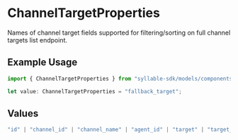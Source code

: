 # ChannelTargetProperties

Names of channel target fields supported for filtering/sorting on full channel targets list
endpoint.

## Example Usage

```typescript
import { ChannelTargetProperties } from "syllable-sdk/models/components";

let value: ChannelTargetProperties = "fallback_target";
```

## Values

```typescript
"id" | "channel_id" | "channel_name" | "agent_id" | "target" | "target_mode" | "fallback_target" | "is_test" | "updated_at"
```